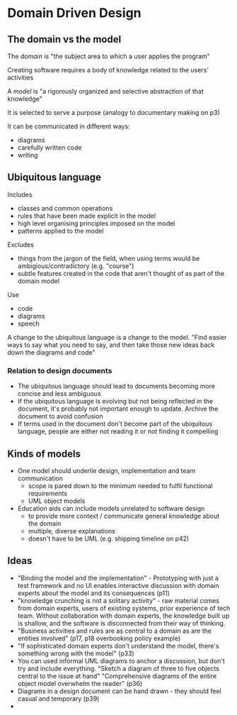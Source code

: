 # Domain Driven Design

## The domain vs the model
The *domain* is "the subject area to which a user applies the program"

Creating software requires a body of knowledge related to the users' activities

A *model* is "a rigorously organized and selective abstraction of that knowledge"

It is selected to serve a purpose (analogy to documentary making on p3)

It can be communicated in different ways:

- diagrams
- carefully written code
- writing

## Ubiquitous language

Includes

- classes and common operations
- rules that have been made explicit in the model
- high level organising principles imposed on the model
- patterns applied to the model

Excludes

- things from the jargon of the field, when using terms would be ambigious/contradictory (e.g. "course")
- subtle features created in the code that aren't thought of as part of the domain model

Use

- code
- diagrams
- speech

A change to the ubiquitous language is a change to the model. "Find easier ways to say what you need to say, and then take those new ideas back down the diagrams and code"

### Relation to design documents
- The ubiquitous language should lead to documents becoming more concise and less ambiguous
- If the ubiquitous language is evolving but not being reflected in the document, it's probably not important enough to update. Archive the document to avoid confusion
- If terms used in the document don't become part of the ubiquitous language, people are either not reading it or not finding it compelling

## Kinds of models
- One model should underlie design, implementation and team communication
  - scope is pared down to the minimum needed to fulfil functional requirements
  - UML object models
- Education aids can include models unrelated to software design
  - to provide more context / communicate general knowledge about the domain
  - multiple, diverse explanations
  - doesn't have to be UML (e.g. shipping timeline on p42)
## Ideas

- "Binding the model and the implementation" - Prototyping with just a test framework and no UI enables interactive discussion with domain experts about the model and its consequences (p11)
- "knowledge crunching is not a solitary activity" - raw material comes from domain experts, users of existing systems, prior experience of tech team. Without collaboration with domain experts, the knowledge built up is shallow, and the software is disconnected from their way of thinking.
- "Business activities and rules are as central to a domain as are the entities involved" (p17, p18 overbooking policy example)
- "If sophisticated domain experts don't understand the model, there's something wrong with the model" (p33)
- You can used informal UML diagrams to anchor a discussion, but don't try and include everything. "Sketch a diagram of three to five objects central to the issue at hand" "Comprehensive diagrams of the entire object model overwhelm the reader" (p36)
- Diagrams in a design document can be hand drawn - they should feel casual and temporary (p39)
- 

